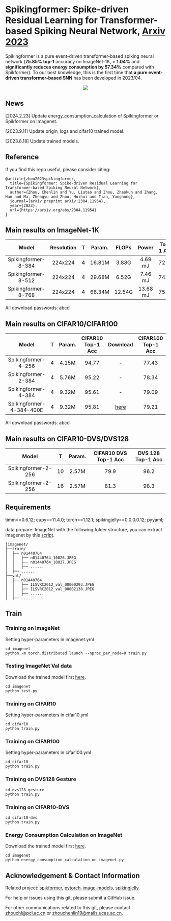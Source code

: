 # Spikingformer: Spike-driven Residual Learning for Transformer-based Spiking Neural Network, [Arxiv 2023](https://arxiv.org/abs/2304.11954)
Spikingformer is a pure event-driven transformer-based spiking neural network (**75.85% top-1** accuracy on ImageNet-1K, **+ 1.04%** and **significantly reduces energy consumption by 57.34%** compared with Spikformer). To our best knowledge, this is the first time that **a pure event-driven transformer-based SNN** has been developed in 2023/04.


<p align="center">
<img src="https://github.com/zhouchenlin2096/Spikingformer/blob/master/imgs/Spikingformer-Architecture.png">
</p>

## News
[2024.2.23] Update energy_consumption_calculation of Spikingformer or Spikformer on Imagenet.

[2023.9.11] Update origin_logs and cifar10 trained model.

[2023.8.18] Update trained models.

## Reference
If you find this repo useful, please consider citing:
```
@article{zhou2023spikingformer,
  title={Spikingformer: Spike-driven Residual Learning for Transformer-based Spiking Neural Network},
  author={Zhou, Chenlin and Yu, Liutao and Zhou, Zhaokun and Zhang, Han and Ma, Zhengyu and Zhou, Huihui and Tian, Yonghong},
  journal={arXiv preprint arXiv:2304.11954},
  year={2023},
  url={https://arxiv.org/abs/2304.11954}
}
```

## Main results on ImageNet-1K

| Model               | Resolution| T |  Param.     | FLOPs   |  Power |Top-1 Acc| Download |
| :---:               | :---:     | :---:  | :---:       |  :---:  |  :---:    |:---: |:---: |
| Spikingformer-8-384 | 224x224   | 4 |  16.81M     | 3.88G   | 4.69 mJ   |72.45  |   -    |
| Spikingformer-8-512 | 224x224   | 4 |  29.68M     | 6.52G  | 7.46 mJ   |74.79  |     -  |
| Spikingformer-8-768 | 224x224   | 4  |  66.34M     | 12.54G  | 13.68 mJ  |75.85  |   [here](https://pan.baidu.com/s/1LsECpFOxh30O3vHWow8OGQ) |

All download passwords: abcd

<!-- 
| Spikformer-8-384 | 224x224    |  16.81M     | 6.82G   | 12.43  mJ              |70.24  |
| Spikformer-8-512 | 224x224    |  29.68M     | 11.09G  | 18.82  mJ             |73.38  |
| Spikformer-8-768 | 224x224    |  66.34M     | 22.09G  | 32.07  mJ             |74.81  |
-->

## Main results on CIFAR10/CIFAR100

| Model                | T      |  Param.     | CIFAR10 Top-1 Acc| Download  |CIFAR100 Top-1 Acc|
| :---:                | :---:  | :---:       |  :---:  |:---:   |:---: |
| Spikingformer-4-256  | 4      |  4.15M     | 94.77   |   -   |77.43  |
| Spikingformer-2-384  | 4      |  5.76M     | 95.22   |   -   |78.34  |
| Spikingformer-4-384  | 4      |  9.32M     | 95.61    |   -  |79.09  |
| Spikingformer-4-384-400E  | 4      |  9.32M     | 95.81    | [here](https://pan.baidu.com/s/1mjpD2gtz5ZX0M8N3jobjzA ) |79.21  |

All download passwords: abcd

## Main results on CIFAR10-DVS/DVS128

| Model               | T      |  Param.     |  CIFAR10 DVS Top-1 Acc  | DVS 128 Top-1 Acc|
| :---:               | :---:  | :---:       | :---:                   |:---:            |
| Spikingformer-2-256 | 10     |  2.57M      | 79.9                    | 96.2            |
| Spikingformer-2-256 | 16     |  2.57M      | 81.3                    | 98.3            |


## Requirements
timm==0.6.12; cupy==11.4.0; torch==1.12.1; spikingjelly==0.0.0.0.12; pyyaml; 

data prepare: ImageNet with the following folder structure, you can extract imagenet by this [script](https://gist.github.com/BIGBALLON/8a71d225eff18d88e469e6ea9b39cef4).
```
│imagenet/
├──train/
│  ├── n01440764
│  │   ├── n01440764_10026.JPEG
│  │   ├── n01440764_10027.JPEG
│  │   ├── ......
│  ├── ......
├──val/
│  ├── n01440764
│  │   ├── ILSVRC2012_val_00000293.JPEG
│  │   ├── ILSVRC2012_val_00002138.JPEG
│  │   ├── ......
│  ├── ......
```

## Train
### Training  on ImageNet
Setting hyper-parameters in imagenet.yml

```
cd imagenet
python -m torch.distributed.launch --nproc_per_node=8 train.py
```

### Testing ImageNet Val data
Download the trained model first [here](https://pan.baidu.com/s/1LsECpFOxh30O3vHWow8OGQ).
```
cd imagenet
python test.py
```

### Training  on CIFAR10
Setting hyper-parameters in cifar10.yml
```
cd cifar10
python train.py
```

### Training  on CIFAR100
Setting hyper-parameters in cifar100.yml
```
cd cifar10
python train.py
```

### Training  on DVS128 Gesture
```
cd dvs128-gesture
python train.py
```

### Training  on CIFAR10-DVS
```
cd cifar10-dvs
python train.py
```

### Energy Consumption Calculation on ImageNet
Download the trained model first [here](https://pan.baidu.com/s/1LsECpFOxh30O3vHWow8OGQ).
```
cd imagenet
python energy_consumption_calculation_on_imagenet.py
```

## Acknowledgement & Contact Information
Related project: [spikformer](https://github.com/ZK-Zhou/spikformer), [pytorch-image-models](https://github.com/huggingface/pytorch-image-models), [spikingjelly](https://github.com/fangwei123456/spikingjelly).

For help or issues using this git, please submit a GitHub issue.

For other communications related to this git, please contact zhouchl@pcl.ac.cn or zhouchenlin19@mails.ucas.ac.cn.
